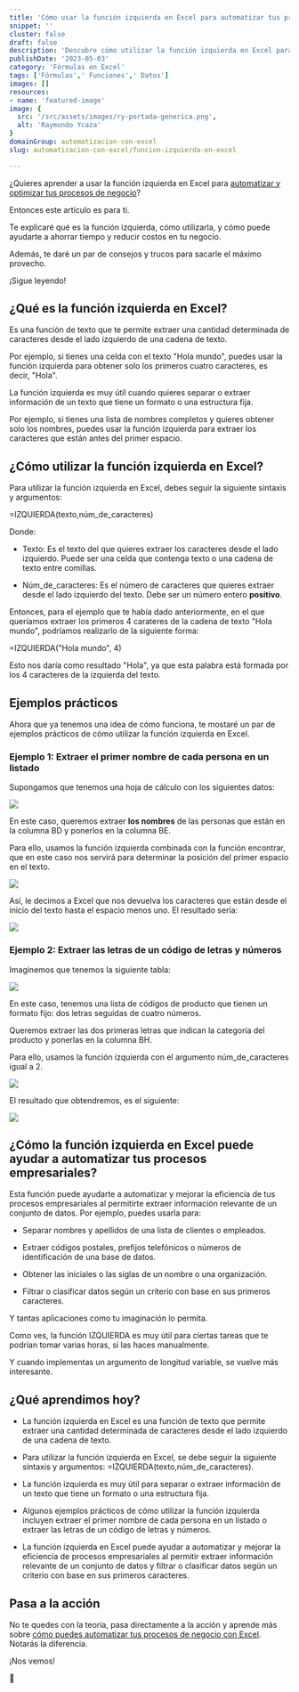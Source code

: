```yaml
---
title: 'Cómo usar la función izquierda en Excel para automatizar tus procesos de negocio'
snippet: ''
cluster: false
draft: false 
description: 'Descubre cómo utilizar la función izquierda en Excel para automatizar y mejorar la eficiencia de tus procesos de negocio.'
publishDate: '2023-05-03'
category: 'Fórmulas en Excel'
tags: ['Fórmulas',' Funciones',' Datos']
images: []
resources: 
- name: 'featured-image'
image: {
  src: '/src/assets/images/ry-portada-generica.png',
  alt: 'Raymundo Ycaza'
}
domainGroup: automatizacion-con-excel
slug: automatizacion-con-excel/funcion-izquierda-en-excel

---
```


¿Quieres aprender a usar la función izquierda en Excel para [automatizar y optimizar tus procesos de negocio](https://raymundoycaza.com/automatizacion-productividad-con-excel/9614/)?

Entonces este artículo es para ti.

Te explicaré qué es la función izquierda, cómo utilizarla, y cómo puede ayudarte a ahorrar tiempo y reducir costos en tu negocio.

Además, te daré un par de consejos y trucos para sacarle el máximo provecho.

¡Sigue leyendo!

## ¿Qué es la función izquierda en Excel?

Es una función de texto que te permite extraer una cantidad determinada de caracteres desde el lado izquierdo de una cadena de texto.

Por ejemplo, si tienes una celda con el texto "Hola mundo", puedes usar la función izquierda para obtener solo los primeros cuatro caracteres, es decir, "Hola".

La función izquierda es muy útil cuando quieres separar o extraer información de un texto que tiene un formato o una estructura fija.

Por ejemplo, si tienes una lista de nombres completos y quieres obtener solo los nombres, puedes usar la función izquierda para extraer los caracteres que están antes del primer espacio.

## ¿Cómo utilizar la función izquierda en Excel?

Para utilizar la función izquierda en Excel, debes seguir la siguiente sintaxis y argumentos:

\=IZQUIERDA(texto,núm\_de\_caracteres)

Donde:

- Texto: Es el texto del que quieres extraer los caracteres desde el lado izquierdo. Puede ser una celda que contenga texto o una cadena de texto entre comillas.

- Núm\_de\_caracteres: Es el número de caracteres que quieres extraer desde el lado izquierdo del texto. Debe ser un número entero **positivo**.

Entonces, para el ejemplo que te había dado anteriormente, en el que queríamos extraer los primeros 4 carateres de la cadena de texto "Hola mundo", podríamos realizarlo de la siguiente forma:

\=IZQUIERDA("Hola mundo", 4)

Esto nos daría como resultado "Hola", ya que esta palabra está formada por los 4 caracteres de la izquierda del texto.

## Ejemplos prácticos

Ahora que ya tenemos una idea de cómo funciona, te mostaré un par de ejemplos prácticos de cómo utilizar la función izquierda en Excel.

### Ejemplo 1: Extraer el primer nombre de cada persona en un listado

Supongamos que tenemos una hoja de cálculo con los siguientes datos:

![](/src/assets/images/2023/image-57.png)

En este caso, queremos extraer **los nombres** de las personas que están en la columna BD y ponerlos en la columna BE.

Para ello, usamos la función izquierda combinada con la función encontrar, que en este caso nos servirá para determinar la posición del primer espacio en el texto.

![](/src/assets/images/2023/image-58.png)

Así, le decimos a Excel que nos devuelva los caracteres que están desde el inicio del texto hasta el espacio menos uno. El resultado sería:

![](/src/assets/images/2023/image-59.png)

### Ejemplo 2: Extraer las letras de un código de letras y números

Imaginemos que tenemos la siguiente tabla:

![](/src/assets/images/2023/image-60.png)

En este caso, tenemos una lista de códigos de producto que tienen un formato fijo: dos letras seguidas de cuatro números.

Queremos extraer las dos primeras letras que indican la categoría del producto y ponerlas en la columna BH.

Para ello, usamos la función izquierda con el argumento núm\_de\_caracteres igual a 2.

![](/src/assets/images/2023/image-61.png)

El resultado que obtendremos, es el siguiente:

![](/src/assets/images/2023/image-62.png)

## ¿Cómo la función izquierda en Excel puede ayudar a automatizar tus procesos empresariales?

Esta función puede ayudarte a automatizar y mejorar la eficiencia de tus procesos empresariales al permitirte extraer información relevante de un conjunto de datos. Por ejemplo, puedes usarla para:

- Separar nombres y apellidos de una lista de clientes o empleados.

- Extraer códigos postales, prefijos telefónicos o números de identificación de una base de datos.

- Obtener las iniciales o las siglas de un nombre o una organización.

- Filtrar o clasificar datos según un criterio con base en sus primeros caracteres.

Y tantas aplicaciones como tu imaginación lo permita.

Como ves, la función IZQUIERDA es muy útil para ciertas tareas que te podrían tomar varias horas, si las haces manualmente.

Y cuando implementas un argumento de longitud variable, se vuelve más interesante.

## ¿Qué aprendimos hoy?

- La función izquierda en Excel es una función de texto que permite extraer una cantidad determinada de caracteres desde el lado izquierdo de una cadena de texto.

- Para utilizar la función izquierda en Excel, se debe seguir la siguiente sintaxis y argumentos: =IZQUIERDA(texto,núm\_de\_caracteres).

- La función izquierda es muy útil para separar o extraer información de un texto que tiene un formato o una estructura fija.

- Algunos ejemplos prácticos de cómo utilizar la función izquierda incluyen extraer el primer nombre de cada persona en un listado o extraer las letras de un código de letras y números.

- La función izquierda en Excel puede ayudar a automatizar y mejorar la eficiencia de procesos empresariales al permitir extraer información relevante de un conjunto de datos y filtrar o clasificar datos según un criterio con base en sus primeros caracteres.

## Pasa a la acción

No te quedes con la teoría, pasa directamente a la acción y aprende más sobre [cómo puedes automatizar tus procesos de negocio con Excel](https://raymundoycaza.com/automatizacion-productividad-con-excel/9614/). Notarás la diferencia.

¡Nos vemos!

🐌
